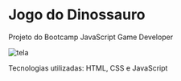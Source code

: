 # Jogo do Dinossauro

Projeto do Bootcamp JavaScript Game Developer

![tela](https://user-images.githubusercontent.com/65916297/125136969-27ce6300-e0e2-11eb-9762-65f13cdff09a.png)

Tecnologias utilizadas: HTML, CSS e JavaScript

